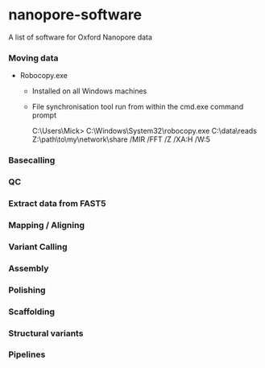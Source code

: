 # nanopore-software
A list of software for Oxford Nanopore data

### Moving data

* Robocopy.exe
  * Installed on all Windows machines
  * File synchronisation tool run from within the cmd.exe command prompt

    C:\Users\Mick> C:\Windows\System32\robocopy.exe C:\data\reads Z:\path\to\my\network\share /MIR /FFT /Z /XA:H /W:5



### Basecalling

### QC

### Extract data from FAST5

### Mapping / Aligning

### Variant Calling

### Assembly

### Polishing

### Scaffolding

### Structural variants

### Pipelines
